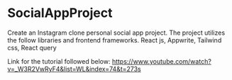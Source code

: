 # SocialAppProject

Create an Instagram clone personal social app project. The project utilizes the follow libraries and frontend frameworks.
React js, Appwrite, Tailwind css, React query

Link for the tutorial followed below:
https://www.youtube.com/watch?v=_W3R2VwRyF4&list=WL&index=74&t=273s
